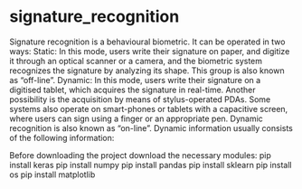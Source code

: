 # signature_recognition
Signature recognition is a behavioural biometric. It can be operated in two ways: Static: In this mode, users write their signature on paper, and digitize it through an optical scanner or a camera, and the biometric system recognizes the signature by analyzing its shape. This group is also known as “off-line”. Dynamic: In this mode, users write their signature on a digitised tablet, which acquires the signature in real-time. Another possibility is the acquisition by means of stylus-operated PDAs. Some systems also operate on smart-phones or tablets with a capacitive screen, where users can sign using a finger or an appropriate pen. Dynamic recognition is also known as “on-line”. Dynamic information usually consists of the following information:

Before downloading the project download the necessary modules: pip install keras pip install numpy pip install pandas pip install sklearn pip install os pip install matplotlib
